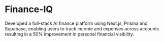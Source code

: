 # Finance-IQ
Developed a full-stack AI finance platform using Next.js, Prisma and Supabase, enabling users to track income and expenses across accounts resulting in a 50% improvement in personal financial visibility.
